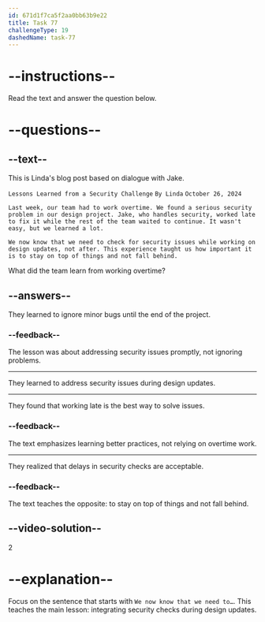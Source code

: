 ```yaml
---
id: 671d1f7ca5f2aa0bb63b9e22
title: Task 77
challengeType: 19
dashedName: task-77
---
```


<!-- READING -->

# --instructions--

Read the text and answer the question below.

# --questions--

## --text--

This is Linda's blog post based on dialogue with Jake.

`Lessons Learned from a Security Challenge`
`By Linda`
`October 26, 2024`

`Last week, our team had to work overtime. We found a serious security problem in our design project. Jake, who handles security, worked late to fix it while the rest of the team waited to continue. It wasn't easy, but we learned a lot.`

`We now know that we need to check for security issues while working on design updates, not after. This experience taught us how important it is to stay on top of things and not fall behind.`

What did the team learn from working overtime?

## --answers--

They learned to ignore minor bugs until the end of the project.

### --feedback--

The lesson was about addressing security issues promptly, not ignoring problems.

---

They learned to address security issues during design updates.

---

They found that working late is the best way to solve issues.

### --feedback--

The text emphasizes learning better practices, not relying on overtime work.

---

They realized that delays in security checks are acceptable.

### --feedback--

The text teaches the opposite: to stay on top of things and not fall behind.

## --video-solution--

2

# --explanation--

Focus on the sentence that starts with `We now know that we need to…`. This teaches the main lesson: integrating security checks during design updates.
